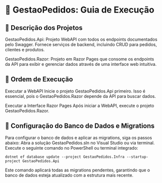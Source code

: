 # 📝 GestaoPedidos: Guia de Execução
## 📌 Descrição dos Projetos

  GestaoPedidos.Api: Projeto WebAPI com todos os endpoints documentados pelo Swagger. Fornece serviços de backend, incluindo CRUD para pedidos, clientes e produtos.

  GestaoPedidos.Razor: Projeto em Razor Pages que consome os endpoints da API para exibir e gerenciar dados através de uma interface web intuitiva.

## 🚀 Ordem de Execução

  Executar a WebAPI
  Inicie o projeto GestaoPedidos.Api primeiro. Isso é essencial, pois o GestaoPedidos.Razor depende da API para buscar dados.

  Executar a Interface Razor Pages
  Após iniciar a WebAPI, execute o projeto GestaoPedidos.Razor.

## 💾 Configuração do Banco de Dados e Migrations

Para configurar o banco de dados e aplicar as migrations, siga os passos abaixo:
Abra a solução GestaoPedidos.sln no Visual Studio ou via terminal.
Execute o seguinte comando no PowerShell ou terminal integrado:

    dotnet ef database update --project GestaoPedidos.Infra --startup-project GestaoPedidos.Api

Este comando aplicará todas as migrations pendentes, garantindo que o banco de dados esteja atualizado com a estrutura mais recente.
